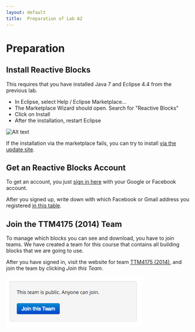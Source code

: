 ```yaml
---
layout: default
title:  Preparation of Lab A2
---
```


# Preparation

## Install Reactive Blocks

This requires that you have installed Java 7 and Eclipse 4.4 from the previous lab.

* In Eclipse, select Help / Eclipse Marketplace...
* The Marketplace Wizard should open. Search for "Reactive Blocks"
* Click on Install
* After the installation, restart Eclipse

![Alt text](http://reference.bitreactive.com/reference/images/eclipse-marketplace.png)


If the installation via the marketplace fails, you can try to install [via the update site].

[via the update site]: http://reference.bitreactive.com/reference/install-from-update-site.html


## Get an Reactive Blocks Account

To get an account, you just [sign in here] with your Google or Facebook account.

[sign in here]: http://blocks.bitreactive.com/login/signup.html


After you signed up, write down with which Facebook or Gmail address you registered [in this table].

[in this table]: http://docs.google.com/spreadsheets/d/15TMgbRlB8FbU4i4kp5uHpjkXRFZS_zlKnMGbwgAYNf0/edit?usp=sharing



## Join the TTM4175 (2014) Team

To manage which blocks you can see and download, you have to join teams. We have created a team for this course that contains all building blocks that we are going to use. 

After you have signed in, visit the website for team [TTM4175 (2014)], and join the team by clicking *Join this Team*. 

[TTM4175 (2014)]: http://blocks.bitreactive.com/#/group/G5olk12n7ik4aa62a

![Alt text](images/join.png)





